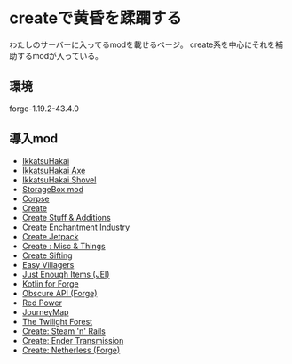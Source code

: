 # createで黄昏を蹂躙する
わたしのサーバーに入ってるmodを載せるページ。
create系を中心にそれを補助するmodが入っている。

## 環境
forge-1.19.2-43.4.0

## 導入mod
* [IkkatsuHakai](https://www.curseforge.com/minecraft/mc-mods/break-all-of-the-same-block-and-more)
* [IkkatsuHakai Axe](https://www.curseforge.com/minecraft/mc-mods/ikkatsuhakai-axe)
* [IkkatsuHakai Shovel](https://www.curseforge.com/minecraft/mc-mods/digall)
* [StorageBox mod](https://www.curseforge.com/minecraft/mc-mods/storagebox-mod)
* [Corpse](https://www.curseforge.com/minecraft/mc-mods/corpse)
* [Create](https://www.curseforge.com/minecraft/mc-mods/create)
* [Create Stuff & Additions](https://www.curseforge.com/minecraft/mc-mods/create-stuff-additions)
* [Create Enchantment Industry](https://www.curseforge.com/minecraft/mc-mods/create-enchantment-industry)
* [Create Jetpack](https://www.curseforge.com/minecraft/mc-mods/create-jetpack)
* [Create : Misc & Things](https://www.curseforge.com/minecraft/mc-mods/create-misc-and-things)
* [Create Sifting](https://www.curseforge.com/minecraft/mc-mods/create-sifting)
* [Easy Villagers](https://www.curseforge.com/minecraft/mc-mods/easy-villagers)
* [Just Enough Items (JEI)](https://www.curseforge.com/minecraft/mc-mods/jei)
* [Kotlin for Forge](https://www.curseforge.com/minecraft/mc-mods/kotlin-for-forge)
* [Obscure API (Forge)](https://www.curseforge.com/minecraft/mc-mods/obscure-api)
* [Red Power](https://www.curseforge.com/minecraft/mc-mods/red-power)
* [JourneyMap](https://www.curseforge.com/minecraft/mc-mods/journeymap)
* [The Twilight Forest](https://www.curseforge.com/minecraft/mc-mods/the-twilight-forest)
* [Create: Steam 'n' Rails](https://www.curseforge.com/minecraft/mc-mods/create-steam-n-rails)
* [Create: Ender Transmission](https://www.curseforge.com/minecraft/mc-mods/create-ender-transmission)
* [Create: Netherless (Forge)](https://www.curseforge.com/minecraft/mc-mods/create-netherless)

